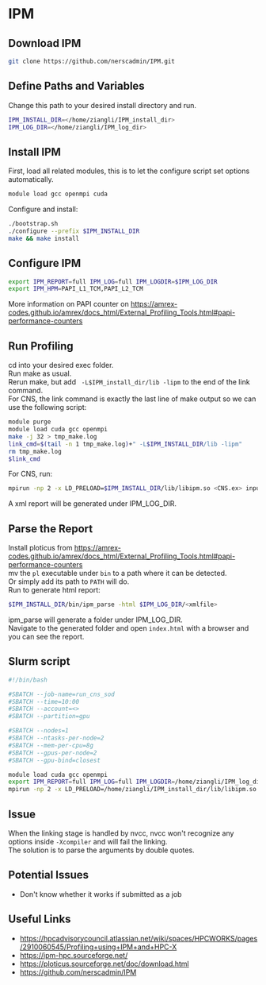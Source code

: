 # IPM

## Download IPM
```bash
git clone https://github.com/nerscadmin/IPM.git
```

## Define Paths and Variables
Change this path to your desired install directory and run.
```bash
IPM_INSTALL_DIR=</home/ziangli/IPM_install_dir>
IPM_LOG_DIR=</home/ziangli/IPM_log_dir>
```

## Install IPM
First, load all related modules, this is to let the configure script set options automatically.
```bash
module load gcc openmpi cuda
```
Configure and install:
```bash
./bootstrap.sh
./configure --prefix $IPM_INSTALL_DIR
make && make install
```
## Configure IPM
```bash
export IPM_REPORT=full IPM_LOG=full IPM_LOGDIR=$IPM_LOG_DIR
export IPM_HPM=PAPI_L1_TCM,PAPI_L2_TCM
```
More information on PAPI counter on https://amrex-codes.github.io/amrex/docs_html/External_Profiling_Tools.html#papi-performance-counters

## Run Profiling
cd into your desired exec folder.  
Run make as usual.  
Rerun make, but add ``` -L$IPM_install_dir/lib -lipm``` to the end of the link command.  
For CNS, the link command is exactly the last line of make output so we can use the following script:
```bash
module purge
module load cuda gcc openmpi
make -j 32 > tmp_make.log
link_cmd=$(tail -n 1 tmp_make.log)+" -L$IPM_INSTALL_DIR/lib -lipm"
rm tmp_make.log
$link_cmd
```
For CNS, run:
```bash
mpirun -np 2 -x LD_PRELOAD=$IPM_INSTALL_DIR/lib/libipm.so <CNS.ex> inputs
```
A xml report will be generated under IPM_LOG_DIR.
## Parse the Report
Install ploticus from https://amrex-codes.github.io/amrex/docs_html/External_Profiling_Tools.html#papi-performance-counters  
mv the ```pl``` executable under ```bin``` to a path where it can be detected.  
Or simply add its path to ```PATH``` will do.  
Run to generate html report:
```bash
$IPM_INSTALL_DIR/bin/ipm_parse -html $IPM_LOG_DIR/<xmlfile>
```
ipm_parse will generate a folder under IPM_LOG_DIR.  
Navigate to the generated folder and open ```index.html``` with a browser and you can see the report.  

## Slurm script
```bash
#!/bin/bash

#SBATCH --job-name=run_cns_sod
#SBATCH --time=10:00
#SBATCH --account=<>
#SBATCH --partition=gpu

#SBATCH --nodes=1
#SBATCH --ntasks-per-node=2
#SBATCH --mem-per-cpu=8g
#SBATCH --gpus-per-node=2
#SBATCH --gpu-bind=closest

module load cuda gcc openmpi
export IPM_REPORT=full IPM_LOG=full IPM_LOGDIR=/home/ziangli/IPM_log_dir
mpirun -np 2 -x LD_PRELOAD=/home/ziangli/IPM_install_dir/lib/libipm.so CNS3d.gnu.TPROF.MPI.CUDA.ex inputs
```

## Issue
When the linking stage is handled by nvcc, nvcc won't recognize any options inside ```-Xcompiler``` and will fail the linking.   
The solution is to parse the arguments by double quotes.   

## Potential Issues
- Don't know whether it works if submitted as a job

## Useful Links
- https://hpcadvisorycouncil.atlassian.net/wiki/spaces/HPCWORKS/pages/2910060545/Profiling+using+IPM+and+HPC-X
- https://ipm-hpc.sourceforge.net/
- https://ploticus.sourceforge.net/doc/download.html
- https://github.com/nerscadmin/IPM
